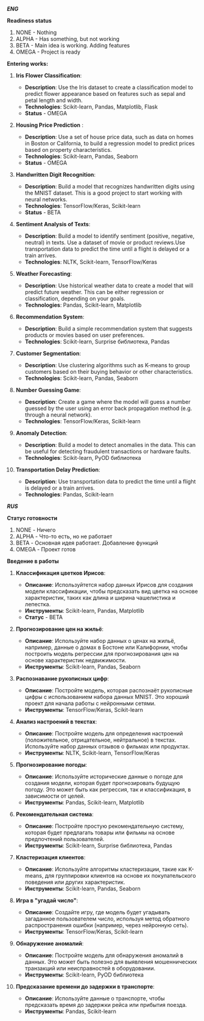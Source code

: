 ***ENG***

**Readiness status**
1. NONE - Nothing
2. ALPHA - Has something, but not working
3. BETA - Main idea is working. Adding features
4. OMEGA - Project is ready

**Entering works:**
1. **Iris Flower Classification**:
   - **Description**: Use the Iris dataset to create a classification model to predict flower appearance based on features such as sepal and petal length and width.
   - **Technologies**: Scikit-learn, Pandas, Matplotlib, Flask
   - **Status** - OMEGA

2. **Housing Price Prediction** :
   - **Description**: Use a set of house price data, such as data on homes in Boston or California, to build a regression model to predict prices based on property characteristics.
   - **Technologies**: Scikit-learn, Pandas, Seaborn
   - **Status** - OMEGA

3. **Handwritten Digit Recognition**:
   - **Description**: Build a model that recognizes handwritten digits using the MNIST dataset. This is a good project to start working with neural networks.
   - **Technologies**: TensorFlow/Keras, Scikit-learn
   - **Status** - BETA

4. **Sentiment Analysis of Texts**:
   - **Description**: Build a model to identify sentiment (positive, negative, neutral) in texts. Use a dataset of movie or product reviews.Use transportation data to predict the time until a flight is delayed or a train arrives.
   - **Technologies**: NLTK, Scikit-learn, TensorFlow/Keras

5. **Weather Forecasting**:
   - **Description**: Use historical weather data to create a model that will predict future weather. This can be either regression or classification, depending on your goals.
   - **Technologies**: Pandas, Scikit-learn, Matplotlib

6. **Recommendation System**:
   - **Description**: Build a simple recommendation system that suggests products or movies based on user preferences.
   - **Technologies**: Scikit-learn, Surprise библиотека, Pandas

7. **Customer Segmentation**:
   - **Description**: Use clustering algorithms such as K-means to group customers based on their buying behavior or other characteristics.
   - **Technologies**: Scikit-learn, Pandas, Seaborn

8. **Number Guessing Game**:
   - **Description**: Create a game where the model will guess a number guessed by the user using an error back propagation method (e.g. through a neural network).
   - **Technologies**: TensorFlow/Keras, Scikit-learn

9. **Anomaly Detection**:
   - **Description**: Build a model to detect anomalies in the data. This can be useful for detecting fraudulent transactions or hardware faults.
   - **Technologies**: Scikit-learn, PyOD библиотека

10. **Transportation Delay Prediction**:
    - **Description**: Use transportation data to predict the time until a flight is delayed or a train arrives. 
    - **Technologies**: Pandas, Scikit-learn

***RUS***

**Статус готовности**
1. NONE - Ничего
2. ALPHA - Что-то есть, но не работает
3. BETA - Основная идея работает. Добавление функций
4. OMEGA - Проект готов

**Введение в работы**
1. **Классификация цветков Ирисов**:
   - **Описание**: Используйтется набор данных Ирисов для создания модели классификации, чтобы предсказать вид цветка на основе характеристик, таких как длина и ширина чашелистика и лепестка.
   - **Инструменты**: Scikit-learn, Pandas, Matplotlib
   - **Статус** - BETA

2. **Прогнозирование цен на жильё**:
   - **Описание**: Используйте набор данных о ценах на жильё, например, данные о домах в Бостоне или Калифорнии, чтобы построить модель регрессии для прогнозирования цен на основе характеристик недвижимости.
   - **Инструменты**: Scikit-learn, Pandas, Seaborn

3. **Распознавание рукописных цифр**:
   - **Описание**: Постройте модель, которая распознаёт рукописные цифры с использованием набора данных MNIST. Это хороший проект для начала работы с нейронными сетями.
   - **Инструменты**: TensorFlow/Keras, Scikit-learn

4. **Анализ настроений в текстах**:
   - **Описание**: Постройте модель для определения настроений (положительное, отрицательное, нейтральное) в текстах. Используйте набор данных отзывов о фильмах или продуктах.
   - **Инструменты**: NLTK, Scikit-learn, TensorFlow/Keras

5. **Прогнозирование погоды**:
   - **Описание**: Используйте исторические данные о погоде для создания модели, которая будет прогнозировать будущую погоду. Это может быть как регрессия, так и классификация, в зависимости от целей.
   - **Инструменты**: Pandas, Scikit-learn, Matplotlib

6. **Рекомендательная система**:
   - **Описание**: Постройте простую рекомендательную систему, которая будет предлагать товары или фильмы на основе предпочтений пользователей.
   - **Инструменты**: Scikit-learn, Surprise библиотека, Pandas

7. **Кластеризация клиентов**:
   - **Описание**: Используйте алгоритмы кластеризации, такие как K-means, для группировки клиентов на основе их покупательского поведения или других характеристик.
   - **Инструменты**: Scikit-learn, Pandas, Seaborn

8. **Игра в "угадай число"**:
   - **Описание**: Создайте игру, где модель будет угадывать загаданное пользователем число, используя метод обратного распространения ошибки (например, через нейронную сеть).
   - **Инструменты**: TensorFlow/Keras, Scikit-learn

9. **Обнаружение аномалий**:
   - **Описание**: Постройте модель для обнаружения аномалий в данных. Это может быть полезно для выявления мошеннических транзакций или неисправностей в оборудовании.
   - **Инструменты**: Scikit-learn, PyOD библиотека

10. **Предсказание времени до задержки в транспорте**:
    - **Описание**: Используйте данные о транспорте, чтобы предсказать время до задержки рейса или прибытия поезда. 
    - **Инструменты**: Pandas, Scikit-learn
